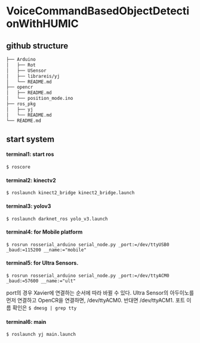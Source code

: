 # VoiceCommandBasedObjectDetectionWithHUMIC

## github structure
```bash
├── Arduino
│   ├── Rot 
│   ├── USensor  
│   ├── librareis/yj  
│   └── README.md  
├── opencr 
│   ├── README.md 
│   └── position_mode.ino  
├── ros_pkg
│   ├── yj  
│   └── README.md
└── README.md
``` 

## start system
#### terminal1: start ros
```
$ roscore
```
#### terminal2: kinectv2
```
$ roslaunch kinect2_bridge kinect2_bridge.launch
```
#### terminal3: yolov3
```
$ roslaunch darknet_ros yolo_v3.launch
```
#### terminal4: for Mobile platform
```
$ rosrun rosserial_arduino serial_node.py _port:=/dev/ttyUSB0 _baud:=115200 __name:="mobile"
```
#### terminal5: for Ultra Sensors.
```
$ rosrun rosserial_arduino serial_node.py _port:=/dev/ttyACM0 _baud:=57600 __name:="ult"
```
port의 경우 Xavier에 연결하는 순서에 따라 바뀔 수 있다. 
Ultra Sensor의 아두이노를 먼저 연결하고 OpenCR을 연결하면, /dev/ttyACM0. 반대면 /dev/ttyACM1. 
포트 이름 확인은 `$ dmesg | grep tty`
#### terminal6: main
```
$ roslaunch yj main.launch
```
